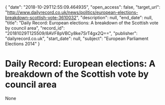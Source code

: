 {
  "date": "2018-10-29T12:55:09.464935", 
  "open_access": false, 
  "target_url": "http://www.dailyrecord.co.uk/news/politics/european-elections-breakdown-scottish-vote-3610032", 
  "description": null, 
  "end_date": null, 
  "title": "Daily Record: European elections: A breakdown of the Scottish vote by council area", 
  "record_id": "20181029T125509/8AVF8pVBCy8ke7SrT4gx2Q==", 
  "publisher": "dailyrecord.co.uk", 
  "start_date": null, 
  "subject": "European Parliament Elections 2014"
}

# Daily Record: European elections: A breakdown of the Scottish vote by council area

None